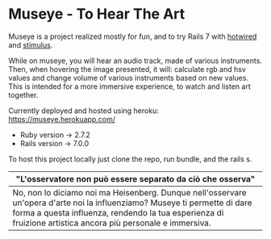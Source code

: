 # Museye -  To Hear The Art

Museye is a project realized mostly for fun, and to try Rails 7 with [hotwired](https://hotwired.dev/) and [stimulus](https://stimulus.hotwired.dev/).  
  
While on museye, you will hear an audio track, made of various instruments. Then, when hovering the image presented, it will: calculate rgb and hsv values and change volume of various instruments based on new values. This is intended for a more immersive experience, to watch and listen art together.  

Currently deployed and hosted using heroku: https://museye.herokuapp.com/


* Ruby version -> 2.7.2
* Rails version -> 7.0.0

To host this project locally just clone the repo, run bundle, and the rails s.

|"L'osservatore non può essere separato da ciò che osserva"|
|----------------------------------------------------------|
|No, non lo diciamo noi ma Heisenberg. Dunque nell'osservare un'opera d'arte noi la influenziamo? Museye ti permette di dare forma a questa influenza, rendendo la tua esperienza di fruizione artistica ancora più personale e immersiva. |
